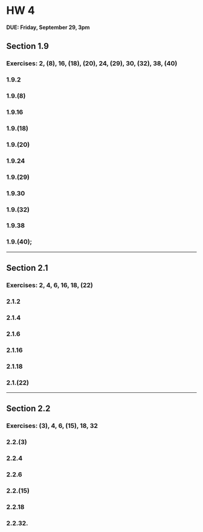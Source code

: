 # HW 4

**DUE: Friday, September 29, 3pm**   

## Section 1.9

### Exercises: 2, (8), 16, (18), (20), 24, (29), 30, (32), 38, (40)


### 1.9.2

### 1.9.(8)

### 1.9.16 

### 1.9.(18)

### 1.9.(20)

### 1.9.24

### 1.9.(29)

### 1.9.30

### 1.9.(32)

### 1.9.38

### 1.9.(40);  

---------------------------------------------------------

## Section 2.1

### Exercises: 2, 4, 6, 16, 18, (22)

### 2.1.2

### 2.1.4 

### 2.1.6 

### 2.1.16

### 2.1.18

### 2.1.(22)

---------------------------------------------------------

## Section 2.2

### Exercises: (3), 4, 6, (15), 18, 32

### 2.2.(3)

### 2.2.4 


### 2.2.6

### 2.2.(15)

### 2.2.18

### 2.2.32.  
 
